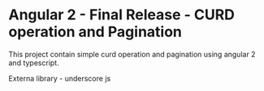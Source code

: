 # Angular 2 - Final Release - CURD operation and Pagination

This project contain simple curd operation and pagination using angular 2 and typescript.

Externa library - underscore js
